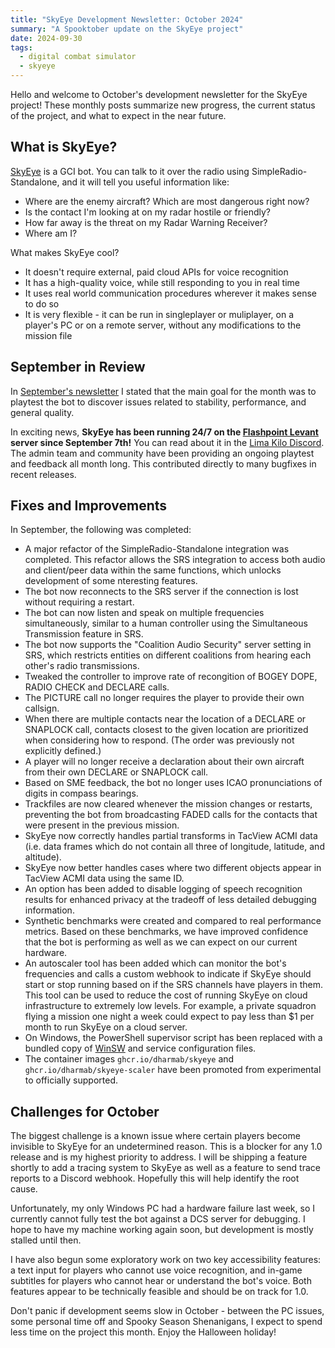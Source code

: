 ```yaml
---
title: "SkyEye Development Newsletter: October 2024"
summary: "A Spooktober update on the SkyEye project"
date: 2024-09-30
tags:
  - digital combat simulator
  - skyeye
---
```


Hello and welcome to October's development newsletter for the SkyEye project! These monthly posts summarize new progress, the current status of the project, and what to expect in the near future.

## What is SkyEye?

[SkyEye](https://github.com/dharmab/skyeye) is a GCI bot. You can talk to it over the radio using SimpleRadio-Standalone, and it will tell you useful information like:

- Where are the enemy aircraft? Which are most dangerous right now?
- Is the contact I'm looking at on my radar hostile or friendly?
- How far away is the threat on my Radar Warning Receiver?
- Where am I?

What makes SkyEye cool?

- It doesn't require external, paid cloud APIs for voice recognition
- It has a high-quality voice, while still responding to you in real time
- It uses real world communication procedures wherever it makes sense to do so
- It is very flexible - it can be run in singleplayer or muliplayer, on a player's PC or on a remote server, without any modifications to the mission file

## September in Review

In [September's newsletter](newsletter-2024-09.md) I stated that the main goal for the month was to playtest the bot to discover issues related to stability, performance, and general quality.

In exciting news, **SkyEye has been running 24/7 on the [Flashpoint Levant](https://limakilo.net/#getting-started) server since September 7th!** You can read about it in the [Lima Kilo Discord](https://discord.com/channels/894586277121388584/922969507159506964/1282039840766169253). The admin team and community have been providing an ongoing playtest and feedback all month long. This contributed directly to many bugfixes in recent releases.

## Fixes and Improvements

In September, the following was completed:

- A major refactor of the SimpleRadio-Standalone integration was completed. This refactor allows the SRS integration to access both audio and client/peer data within the same functions, which unlocks development of some nteresting features.
- The bot now reconnects to the SRS server if the connection is lost without requiring a restart.
- The bot can now listen and speak on multiple frequencies simultaneously, similar to a human controller using the Simultaneous Transmission feature in SRS.
- The bot now supports the "Coalition Audio Security" server setting in SRS, which restricts entities on different coalitions from hearing each other's radio transmissions.
- Tweaked the controller to improve rate of recongition of BOGEY DOPE, RADIO CHECK and DECLARE calls.
- The PICTURE call no longer requires the player to provide their own callsign.
- When there are multiple contacts near the location of a DECLARE or SNAPLOCK call, contacts closest to the given location are prioritized when considering how to respond. (The order was previously not explicitly defined.)
- A player will no longer receive a declaration about their own aircraft from their own DECLARE or SNAPLOCK call.
- Based on SME feedback, the bot no longer uses ICAO pronunciations of digits in compass bearings.
- Trackfiles are now cleared whenever the mission changes or restarts, preventing the bot from broadcasting FADED calls for the contacts that were present in the previous mission.
- SkyEye now correctly handles partial transforms in TacView ACMI data (i.e. data frames which do not contain all three of longitude, latitude, and altitude).
- SkyEye now better handles cases where two different objects appear in TacView ACMI data using the same ID.
- An option has been added to disable logging of speech recognition results for enhanced privacy at the tradeoff of less detailed debugging information.
- Synthetic benchmarks were created and compared to real performance metrics. Based on these benchmarks, we have improved confidence that the bot is performing as well as we can expect on our current hardware.
- An autoscaler tool has been added which can monitor the bot's frequencies and calls a custom webhook to indicate if SkyEye should start or stop running based on if the SRS channels have players in them. This tool can be used to reduce the cost of running SkyEye on cloud infrastructure to extremely low levels. For example, a private squadron flying a mission one night a week could expect to pay less than $1 per month to run SkyEye on a cloud server.
- On Windows, the PowerShell supervisor script has been replaced with a bundled copy of [WinSW](https://github.com/winsw/winsw) and service configuration files.
- The container images `ghcr.io/dharmab/skyeye` and `ghcr.io/dharmab/skyeye-scaler` have been promoted from experimental to officially supported.

## Challenges for October

The biggest challenge is a known issue where certain players become invisible to SkyEye for an undetermined reason. This is a blocker for any 1.0 release and is my highest priority to address. I will be shipping a feature shortly to add a tracing system to SkyEye as well as a feature to send trace reports to a Discord webhook. Hopefully this will help identify the root cause.

Unfortunately, my only Windows PC had a hardware failure last week, so I currently cannot fully test the bot against a DCS server for debugging. I hope to have my machine working again soon, but development is mostly stalled until then.

I have also begun some exploratory work on two key accessibility features: a text input for players who cannot use voice recognition, and in-game subtitles for players who cannot hear or understand the bot's voice. Both features appear to be technically feasible and should be on track for 1.0.

Don't panic if development seems slow in October - between the PC issues, some personal time off and Spooky Season Shenanigans, I expect to spend less time on the project this month. Enjoy the Halloween holiday!
